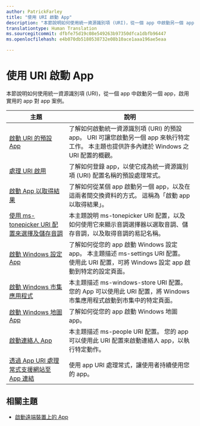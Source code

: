 ```yaml
---
author: PatrickFarley
title: "使用 URI 啟動 App"
description: "本節說明如何使用統一資源識別項 (URI)，從一個 app 中啟動另一個 app。"
translationtype: Human Translation
ms.sourcegitcommit: dfbfe75d19c08e549263b97350dfca1dbfb96447
ms.openlocfilehash: e4b070db5180538732e08b10ace1aaa196ae5eaa

---
```


# <a name="launch-an-app-with-a-uri"></a>使用 URI 啟動 App

本節說明如何使用統一資源識別項 (URI)，從一個 app 中啟動另一個 app，啟用實用的 app 對 app 案例。

| 主題 | 說明 |
|-------|-------------|
| [啟動 URI 的預設 App](launch-default-app.md) | 了解如何啟動統一資源識別項 (URI) 的預設 app。 URI 可讓您啟動另一個 app 來執行特定工作。 本主題也提供許多內建於 Windows 之 URI 配置的概觀。 |
| [處理 URI 啟用](handle-uri-activation.md) | 了解如何登錄 app，以使它成為統一資源識別項 (URI) 配置名稱的預設處理常式。 |
| [啟動 App 以取得結果](how-to-launch-an-app-for-results.md) | 了解如何從某個 app 啟動另一個 app，以及在這兩者間交換資料的方式。 這稱為「啟動 app 以取得結果」。 |
| [使用 ms-tonepicker URI 配置來選擇及儲存音調](launch-ringtone-picker.md) | 本主題說明 ms-tonepicker URI 配置，以及如何使用它來顯示音調選擇器以選取音調、儲存音調，以及取得音調的易記名稱。 |
| [啟動 Windows 設定 App](launch-settings-app.md) | 了解如何從您的 app 啟動 Windows 設定 app。 本主題描述 ms-settings URI 配置。 使用此 URI 配置，可將 Windows 設定 app 啟動到特定的設定頁面。 |
| [啟動 Windows 市集應用程式](launch-store-app.md) | 本主題描述 ms-windows-store URI 配置。 您的 App 可以使用此 URI 配置，將 Windows 市集應用程式啟動到市集中的特定頁面。 |
| [啟動 Windows 地圖 App](launch-maps-app.md) | 了解如何從您的 app 啟動 Windows 地圖 app。 |
| [啟動連絡人 App](launch-people-apps.md) | 本主題描述 ms-people URI 配置。 您的 app 可以使用此 URI 配置來啟動連絡人 app，以執行特定動作。 |
| [透過 App URI 處理常式支援網站至 App 連結](web-to-app-linking.md) | 使用 app URI 處理常式，讓使用者持續使用您的 app。 |

## <a name="related-topics"></a>相關主題
* [啟動遠端裝置上的 App](launch-a-remote-app.md)


<!--HONumber=Dec16_HO1-->


